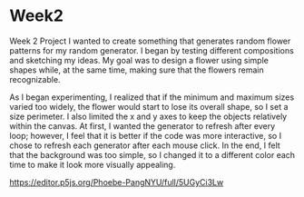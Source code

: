 # Week2
Week 2 Project
I wanted to create something that generates random flower patterns for my random generator. I began by testing different compositions and sketching my ideas. My goal was to design a flower using simple shapes while, at the same time, making sure that the flowers remain recognizable. 




As I began experimenting, I realized that if the minimum and maximum sizes varied too widely, the flower would start to lose its overall shape, so I set a size perimeter. I also limited the x and y axes to keep the objects relatively within the canvas. At first, I wanted the generator to refresh after every loop; however, I feel that it is better if the code was more interactive, so I chose to refresh each generator after each mouse click. In the end, I felt that the background was too simple, so I changed it to a different color each time to make it look more visually appealing. 

https://editor.p5js.org/Phoebe-PangNYU/full/5UGyCi3Lw

